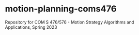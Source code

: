 # motion-planning-coms476
Repository for COM S 476/576 - Motion Strategy Algorithms and Applications, Spring 2023
